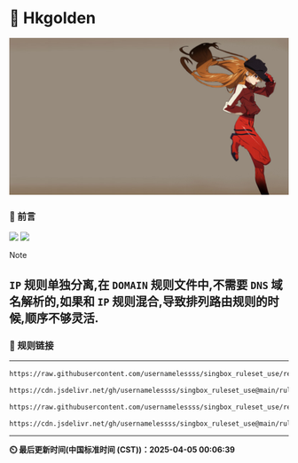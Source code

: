 
# 🧸 Hkgolden
![](https://raw.githubusercontent.com/usernamelessss/picture-bed/main/images/202504042256831.jpg)
### 📣 前言
![](https://shields.io/badge/-移除重复规则-ff69b4) ![](https://shields.io/badge/-IP&nbsp;规则单独存放不与&nbsp;DOMAIN&nbsp;等混合-green)
> [!NOTE]
**`IP` 规则单独分离,在 `DOMAIN` 规则文件中,不需要 `DNS` 域名解析的,如果和 `IP` 规则混合,导致排列路由规则的时候,顺序不够灵活.**
---

###  🔗 规则链接
---

```url
https://raw.githubusercontent.com/usernamelessss/singbox_ruleset_use/refs/heads/main/rule/Hkgolden/Hkgolden_No_IP.json
```

```url
https://cdn.jsdelivr.net/gh/usernamelessss/singbox_ruleset_use@main/rule/Hkgolden/Hkgolden_No_IP.json
```

```url
https://raw.githubusercontent.com/usernamelessss/singbox_ruleset_use/refs/heads/main/rule/Hkgolden/Hkgolden_No_IP.srs
```

```url
https://cdn.jsdelivr.net/gh/usernamelessss/singbox_ruleset_use@main/rule/Hkgolden/Hkgolden_No_IP.srs
```

---
**⏲️ 最后更新时间(中国标准时间 (CST))：2025-04-05 00:06:39**